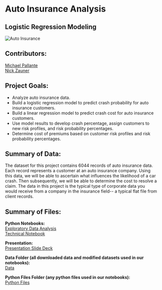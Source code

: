 # Auto Insurance Analysis
## Logistic Regression Modeling

![Auto Insurance](https://media1.tenor.com/images/78ff645a5833cec20d1b5585b85d10fc/tenor.gif?itemid=11568999)

## Contributors: 

[Michael Pallante](https://github.com/MFAP9)
<br>
[Nick Zauner](https://github.com/nzauner)

## Project Goals:

- Analyze auto insurance data.
- Build a logistic regression model to predict crash probability for auto insurance customers.
- Build a linear regression model to predict crash cost for auto insurance customers.
- Use model results to develop crash percentage, assign customers to new risk profiles, and risk probability percentages.
- Determine cost of premiums based on customer risk profiles and risk probability percentages.

## Summary of Data:

The dataset for this project contains 6044 records of auto insurance data. Each record
represents a customer at an auto insurance company. Using this data, we will be able to ascertain what
influences the likelihood of a car crash. Then subsequently, we will be able to determine the cost to resolve a claim. The data in this project is the typical type of corporate data you would receive from a company in the insurance field-- a typical flat file from client records.

## Summary of Files:

**Python Notebooks:**
<br>
[Exploratory Data Analysis](https://github.com/nzauner/Auto_Insurance/blob/master/notebooks/auto_insurance_eda.ipynb)
<br>
[Technical Notebook](https://github.com/nzauner/Auto_Insurance/blob/master/notebooks/auto_insurance_technical_notebook.ipynb)

**Presentation:**
<br>
[Presentation Slide Deck](https://prezi.com/view/1bE0LMc8xoJqwupO7EOy/)


**Data Folder (all downloaded data and modified datasets used in our notebooks):**
<br>
[Data](https://github.com/nzauner/Auto_Insurance/tree/master/data)

**Python Files Folder (any python files used in our notebooks):**
<br>
[Python Files](https://github.com/nzauner/Auto_Insurance/tree/master/python_files)
